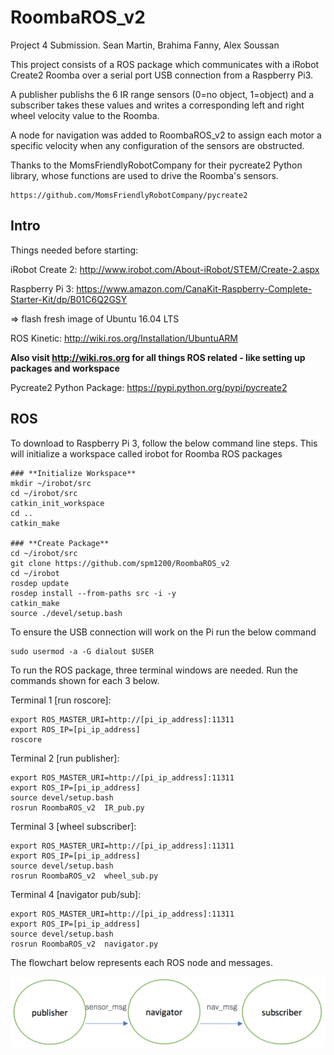 # RoombaROS_v2
Project 4 Submission. Sean Martin, Brahima Fanny, Alex Soussan

This project consists of a ROS package which communicates with
a iRobot Create2 Roomba over a serial port USB connection from a Raspberry Pi3.

A publisher publishs the 6 IR range sensors (0=no object, 1=object)
and a subscriber takes these values and writes a corresponding left
and right wheel velocity value to the Roomba.

A node for navigation was added to RoombaROS_v2 to assign each motor a specific velocity when any configuration of the sensors are obstructed.

Thanks to the MomsFriendlyRobotCompany for their pycreate2 Python 
library, whose functions are used to drive the Roomba's sensors.
```
https://github.com/MomsFriendlyRobotCompany/pycreate2
```

## Intro
Things needed before starting:

iRobot Create 2:
http://www.irobot.com/About-iRobot/STEM/Create-2.aspx

Raspberry Pi 3:
https://www.amazon.com/CanaKit-Raspberry-Complete-Starter-Kit/dp/B01C6Q2GSY

=> flash fresh image of Ubuntu 16.04 LTS

ROS Kinetic:
http://wiki.ros.org/Installation/UbuntuARM

**Also visit http://wiki.ros.org for all things ROS related - like setting up packages and workspace**

Pycreate2 Python Package: 
https://pypi.python.org/pypi/pycreate2

## ROS
To download to Raspberry Pi 3, follow the below command line
steps. This will initialize a workspace called irobot
for Roomba ROS packages
```
### **Initialize Workspace**
mkdir ~/irobot/src
cd ~/irobot/src
catkin_init_workspace
cd ..
catkin_make

### **Create Package**
cd ~/irobot/src
git clone https://github.com/spm1200/RoombaROS_v2
cd ~/irobot
rosdep update
rosdep install --from-paths src -i -y
catkin_make
source ./devel/setup.bash
```

To ensure the USB connection will work on the Pi
run the below command
```
sudo usermod -a -G dialout $USER
```

To run the ROS package, three terminal windows are needed.
Run the commands shown for each 3 below.

Terminal 1 [run roscore]:
```
export ROS_MASTER_URI=http://[pi_ip_address]:11311
export ROS_IP=[pi_ip_address]
roscore
```

Terminal 2 [run publisher]:
```
export ROS_MASTER_URI=http://[pi_ip_address]:11311
export ROS_IP=[pi_ip_address]
source devel/setup.bash
rosrun RoombaROS_v2  IR_pub.py
```
Terminal 3 [wheel subscriber]:
```
export ROS_MASTER_URI=http://[pi_ip_address]:11311
export ROS_IP=[pi_ip_address]
source devel/setup.bash
rosrun RoombaROS_v2  wheel_sub.py
```
Terminal 4 [navigator pub/sub]:
```
export ROS_MASTER_URI=http://[pi_ip_address]:11311
export ROS_IP=[pi_ip_address]
source devel/setup.bash
rosrun RoombaROS_v2  navigator.py
```


The flowchart below represents each ROS node and messages.

![ros nav](https://github.com/asoussan/markdown_images/blob/master/ros%20diagram.png)
